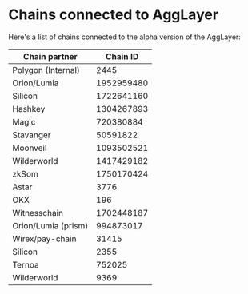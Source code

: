# Chains connected to AggLayer

Here's a list of chains connected to the alpha version of the AggLayer:

| Chain partner           | Chain ID  | 
--------------------------|--------------|
| Polygon (Internal)      | 2445         | 
| Orion/Lumia             | 1952959480   | 
| Silicon                 | 1722641160   | 
| Hashkey                 | 1304267893   | 
| Magic                   | 720380884    | 
| Stavanger               | 50591822     | 
| Moonveil                | 1093502521   | 
| Wilderworld             | 1417429182   | 
| zkSom                   | 1750170424   | 
| Astar                   | 3776         | 
| OKX                     | 196          | 
| Witnesschain            | 1702448187   | 
| Orion/Lumia (prism)     | 994873017    | 
| Wirex/pay-chain         | 31415        | 
| Silicon                 | 2355         | 
| Ternoa                  | 752025       | 
| Wilderworld             | 9369         | 